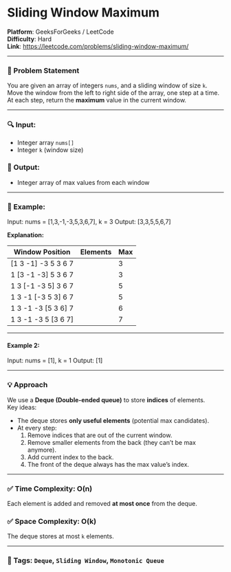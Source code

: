# Sliding Window Maximum

**Platform**: GeeksForGeeks / LeetCode  
**Difficulty**: Hard  
**Link**: https://leetcode.com/problems/sliding-window-maximum/

---

### 🧠 Problem Statement

You are given an array of integers `nums`, and a sliding window of size `k`.  
Move the window from the left to right side of the array, one step at a time.  
At each step, return the **maximum** value in the current window.

---

### 🔍 Input:
- Integer array `nums[]`
- Integer `k` (window size)

### 🎯 Output:
- Integer array of max values from each window

---

### 🧪 Example:
Input: nums = [1,3,-1,-3,5,3,6,7], k = 3
Output: [3,3,5,5,6,7]


**Explanation:**

| Window Position           | Elements        | Max |
|--------------------------|------------------|-----|
| [1  3  -1] -3  5  3  6  7 |                  | 3   |
| 1 [3  -1  -3] 5  3  6  7  |                  | 3   |
| 1  3 [-1  -3  5] 3  6  7  |                  | 5   |
| 1  3  -1 [-3  5  3] 6  7  |                  | 5   |
| 1  3  -1  -3 [5  3  6] 7  |                  | 6   |
| 1  3  -1  -3  5 [3  6  7] |                  | 7   |

---

#### Example 2:
Input: nums = [1], k = 1
Output: [1]


---

### 💡 Approach

We use a **Deque (Double-ended queue)** to store **indices** of elements.  
Key ideas:
- The deque stores **only useful elements** (potential max candidates).
- At every step:
    1. Remove indices that are out of the current window.
    2. Remove smaller elements from the back (they can’t be max anymore).
    3. Add current index to the back.
    4. The front of the deque always has the max value’s index.

---

### ✅ Time Complexity: O(n)
Each element is added and removed **at most once** from the deque.

### ✅ Space Complexity: O(k)
The deque stores at most `k` elements.

---

### 📌 Tags: `Deque`, `Sliding Window`, `Monotonic Queue`

